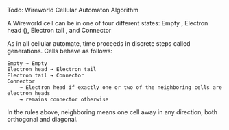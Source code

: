 Todo:
Wireworld Cellular Automaton Algorithm

A Wireworld cell can be in one of four different states: Empty , Electron head (), Electron tail , and Connector

As in all cellular automate, time proceeds in discrete steps called generations. Cells behave as follows:

    Empty → Empty
    Electron head → Electron tail
    Electron tail → Connector
    Connector
        → Electron head if exactly one or two of the neighboring cells are electron heads
        → remains connector otherwise

In the rules above, neighboring means one cell away in any direction, both orthogonal and diagonal.